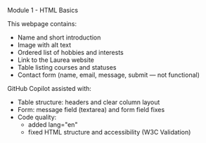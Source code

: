 Module 1 - HTML Basics

This webpage contains:
- Name and short introduction
- Image with alt text
- Ordered list of hobbies and interests
- Link to the Laurea website
- Table listing courses and statuses
- Contact form (name, email, message, submit — not functional)

GitHub Copilot assisted with:
- Table structure: headers and clear column layout
- Form: message field (textarea) and form field fixes
- Code quality: 
    - added lang="en" 
    - fixed HTML structure and accessibility (W3C Validation)

